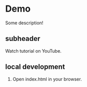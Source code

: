 # Demo

Some description!

## subheader

Watch tutorial on YouTube.

## local development

1. Open index.html in your browser.
